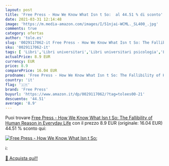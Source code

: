 ```yaml
---
layout: post
title: 'Free Press - How We Know What Isn t So:  al 44.51 % di sconto'
date: 2021-03-31 12:14:48
image: 'https://m.media-amazon.com/images/I/51njai-WCML._SL400_.jpg'
comments: true
category: ofertas
author: 'tole.es'
slug: '0029117062-it Free Press - How We Know What Isn t So: The Fallibility of...'
sku: '0029117062-it'
tags: [ 'Libri','Libri universitari','Libri universitari psicologia','Libri universitari scienze sociali','Psicologia','Psicologia cognitiva','Società e scienze sociali','free press', ]
actualPrice: 8.9 EUR
currency: EUR
price: 8.9
comparePrice: 16.04 EUR
prodname: 'Free Press - How We Know What Isn t So: The Fallibility of Human Reason in Everyday Life'
country: 'it'
flag: '🇮🇹'
brand: 'Free Press'
buyurl: 'https://www.amazon.it/dp/0029117062/?tag=tolees00-21'
descuento: '44.51'
average: '8.9'
---
```


Puoi trovare [Free Press - How We Know What Isn t So: The Fallibility of Human Reason in Everyday Life](https://www.amazon.it/dp/0029117062/?tag=tolees00-21) con il prezzo 8.9 EUR (originale: 16.04 EUR) 44.51 % sconto qui:

[![Free Press - How We Know What Isn t So: ](https://m.media-amazon.com/images/I/51njai-WCML._SL400_.jpg)](https://www.amazon.it/dp/0029117062/?tag=tolees00-21)

ℹ️:


[🛒 Acquista qui!!](https://www.amazon.it/dp/0029117062/?tag=tolees00-21)
